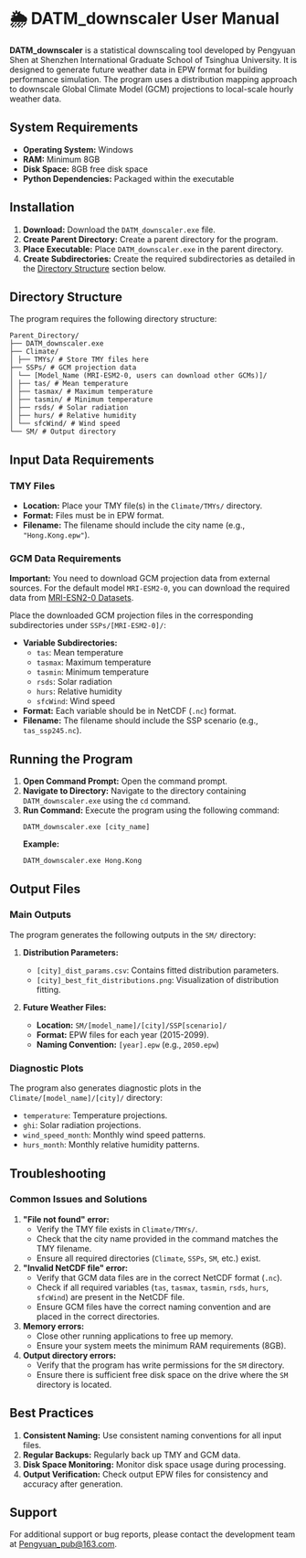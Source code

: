 # 🌦️ DATM_downscaler User Manual

**DATM_downscaler** is a statistical downscaling tool developed by Pengyuan Shen at Shenzhen International Graduate School of Tsinghua University. It is designed to generate future weather data in EPW format for building performance simulation. The program uses a distribution mapping approach to downscale Global Climate Model (GCM) projections to local-scale hourly weather data.

## System Requirements

*   **Operating System:** Windows
*   **RAM:** Minimum 8GB
*   **Disk Space:** 8GB free disk space
*   **Python Dependencies:** Packaged within the executable

## Installation

1.  **Download:** Download the `DATM_downscaler.exe` file.
2.  **Create Parent Directory:** Create a parent directory for the program.
3.  **Place Executable:** Place `DATM_downscaler.exe` in the parent directory.
4.  **Create Subdirectories:** Create the required subdirectories as detailed in the [Directory Structure](#directory-structure) section below.

## Directory Structure

The program requires the following directory structure:
```
Parent_Directory/
├── DATM_downscaler.exe
├── Climate/
│ ├── TMYs/ # Store TMY files here
├── SSPs/ # GCM projection data
│ └── [Model_Name (MRI-ESM2-0, users can download other GCMs)]/
│ ├── tas/ # Mean temperature
│ ├── tasmax/ # Maximum temperature
│ ├── tasmin/ # Minimum temperature
│ ├── rsds/ # Solar radiation
│ ├── hurs/ # Relative humidity
│ └── sfcWind/ # Wind speed
└── SM/ # Output directory
```
## Input Data Requirements

### TMY Files

*   **Location:** Place your TMY file(s) in the `Climate/TMYs/` directory.
*   **Format:** Files must be in EPW format.
*   **Filename:** The filename should include the city name (e.g., `"Hong.Kong.epw"`).

### GCM Data Requirements

**Important:** You need to download GCM projection data from external sources. For the default model `MRI-ESM2-0`, you can download the required data from [MRI-ESN2-0 Datasets](https://huggingface.co/datasets/ITOTII/MRI-ESM2-0).

Place the downloaded GCM projection files in the corresponding subdirectories under `SSPs/[MRI-ESM2-0]/`:

*   **Variable Subdirectories:**
    *   `tas`: Mean temperature
    *   `tasmax`: Maximum temperature
    *   `tasmin`: Minimum temperature
    *   `rsds`: Solar radiation
    *   `hurs`: Relative humidity
    *   `sfcWind`: Wind speed
*   **Format:** Each variable should be in NetCDF (`.nc`) format.
*   **Filename:** The filename should include the SSP scenario (e.g., `tas_ssp245.nc`).

## Running the Program

1.  **Open Command Prompt:** Open the command prompt.
2.  **Navigate to Directory:** Navigate to the directory containing `DATM_downscaler.exe` using the `cd` command.
3.  **Run Command:** Execute the program using the following command:
    ```
    DATM_downscaler.exe [city_name]
    ```
    **Example:**
    ```
    DATM_downscaler.exe Hong.Kong
    ```

## Output Files

### Main Outputs

The program generates the following outputs in the `SM/` directory:

1.  **Distribution Parameters:**
    *   `[city]_dist_params.csv`: Contains fitted distribution parameters.
    *   `[city]_best_fit_distributions.png`: Visualization of distribution fitting.

2.  **Future Weather Files:**
    *   **Location:** `SM/[model_name]/[city]/SSP[scenario]/`
    *   **Format:** EPW files for each year (2015-2099).
    *   **Naming Convention:** `[year].epw` (e.g., `2050.epw`)

### Diagnostic Plots

The program also generates diagnostic plots in the `Climate/[model_name]/[city]/` directory:

*   `temperature`: Temperature projections.
*   `ghi`: Solar radiation projections.
*   `wind_speed_month`: Monthly wind speed patterns.
*   `hurs_month`: Monthly relative humidity patterns.

## Troubleshooting

### Common Issues and Solutions

1.  **"File not found" error:**
    *   Verify the TMY file exists in `Climate/TMYs/`.
    *   Check that the city name provided in the command matches the TMY filename.
    *   Ensure all required directories (`Climate`, `SSPs`, `SM`, etc.) exist.
2.  **"Invalid NetCDF file" error:**
    *   Verify that GCM data files are in the correct NetCDF format (`.nc`).
    *   Check if all required variables (`tas`, `tasmax`, `tasmin`, `rsds`, `hurs`, `sfcWind`) are present in the NetCDF file.
    *   Ensure GCM files have the correct naming convention and are placed in the correct directories.
3.  **Memory errors:**
    *   Close other running applications to free up memory.
    *   Ensure your system meets the minimum RAM requirements (8GB).
4.  **Output directory errors:**
    *   Verify that the program has write permissions for the `SM` directory.
    *   Ensure there is sufficient free disk space on the drive where the `SM` directory is located.

## Best Practices

1.  **Consistent Naming:** Use consistent naming conventions for all input files.
2.  **Regular Backups:** Regularly back up TMY and GCM data.
3.  **Disk Space Monitoring:** Monitor disk space usage during processing.
4.  **Output Verification:** Check output EPW files for consistency and accuracy after generation.

## Support

For additional support or bug reports, please contact the development team at [Pengyuan_pub@163.com](mailto:Pengyuan_pub@163.com).
